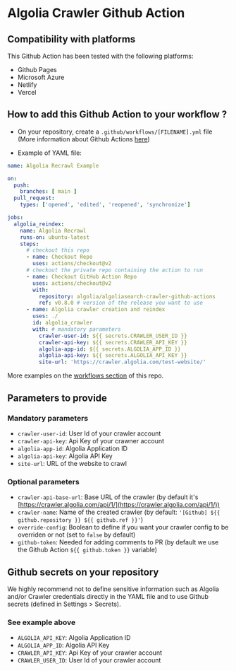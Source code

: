 # Algolia Crawler Github Action

## Compatibility with platforms

This Github Action has been tested with the following platforms:
- Github Pages
- Microsoft Azure
- Netlify
- Vercel

## How to add this Github Action to your workflow ?

- On your repository, create a `.github/workflows/[FILENAME].yml` file (More information about Github Actions [here](https://docs.github.com/en/actions))

- Example of YAML file:

```yaml
name: Algolia Recrawl Example

on: 
  push:
    branches: [ main ]
  pull_request:
    types: ['opened', 'edited', 'reopened', 'synchronize']

jobs:
  algolia_reindex:
    name: Algolia Recrawl
    runs-on: ubuntu-latest
    steps:
      # checkout this repo
      - name: Checkout Repo
        uses: actions/checkout@v2
      # checkout the private repo containing the action to run
      - name: Checkout GitHub Action Repo
        uses: actions/checkout@v2
        with:
          repository: algolia/algoliasearch-crawler-github-actions 
          ref: v0.8.0 # version of the release you want to use
      - name: Algolia crawler creation and reindex
        uses: ./
        id: algolia_crawler
        with: # mandatory parameters
          crawler-user-id: ${{ secrets.CRAWLER_USER_ID }}
          crawler-api-key: ${{ secrets.CRAWLER_API_KEY }}
          algolia-app-id: ${{ secrets.ALGOLIA_APP_ID }}
          algolia-api-key: ${{ secrets.ALGOLIA_API_KEY }}
          site-url: 'https://crawler.algolia.com/test-website/'
```

More examples on the [workflows section](https://github.com/algolia/algoliasearch-crawler-github-actions/tree/main/.github/workflows) of this repo.

## Parameters to provide

### Mandatory parameters
- `crawler-user-id`: User Id of your crawler account
- `crawler-api-key`: Api Key of your crawner account
- `algolia-app-id`: Algolia Application ID 
- `algolia-api-key`: Algolia API Key
- `site-url`: URL of the website to crawl

### Optional parameters
- `crawler-api-base-url`: Base URL of the crawler (by default it's [https://crawler.algolia.com/api/1/](https://crawler.algolia.com/api/1/))
- `crawler-name`: Name of the created crawler (by default: `'[Github] ${{ github.repository }} ${{ github.ref }}'`)
- `override-config`: Boolean to define if you want your crawler config to be overriden or not (set to `false` by default)
- `github-token`: Needed for adding comments to PR (by default we use the Github Action `${{ github.token }}` variable)

## Github secrets on your repository 

We highly recommend not to define sensitive information such as Algolia and/or Crawler credentials directly in the YAML file and to use Github secrets (defined in Settings > Secrets).

### See example above
- `ALGOLIA_API_KEY`: Algolia Application ID 
- `ALGOLIA_APP_ID`: Algolia API Key
- `CRAWLER_API_KEY`: Api Key of your crawler account
- `CRAWLER_USER_ID`: User Id of your crawler account
